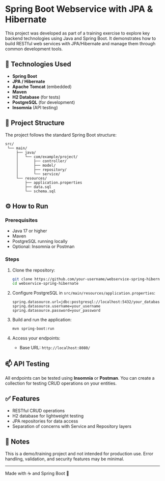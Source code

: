 # Spring Boot Webservice with JPA & Hibernate

This project was developed as part of a training exercise to explore key backend technologies using Java and Spring Boot. It demonstrates how to build RESTful web services with JPA/Hibernate and manage them through common development tools.

## 🚀 Technologies Used

- **Spring Boot**
- **JPA / Hibernate**
- **Apache Tomcat** (embedded)
- **Maven**
- **H2 Database** (for tests)
- **PostgreSQL** (for development)
- **Insomnia** (API testing)

## 📂 Project Structure

The project follows the standard Spring Boot structure:

```
src/
 └── main/
     ├── java/
     │   └── com/example/project/
     │       ├── controller/
     │       ├── model/
     │       ├── repository/
     │       └── service/
     └── resources/
         ├── application.properties
         ├── data.sql
         └── schema.sql
```

## ⚙️ How to Run

### Prerequisites

- Java 17 or higher
- Maven
- PostgreSQL running locally
- Optional: Insomnia or Postman

### Steps

1. Clone the repository:
   ```bash
   git clone https://github.com/your-username/webservice-spring-hibernate.git
   cd webservice-spring-hibernate
   ```

2. Configure PostgreSQL in `src/main/resources/application.properties`:
   ```properties
   spring.datasource.url=jdbc:postgresql://localhost:5432/your_database
   spring.datasource.username=your_username
   spring.datasource.password=your_password
   ```

3. Build and run the application:
   ```bash
   mvn spring-boot:run
   ```

4. Access your endpoints:
   - Base URL: `http://localhost:8080/`

## 📫 API Testing

All endpoints can be tested using **Insomnia** or **Postman**. You can create a collection for testing CRUD operations on your entities.

## ✅ Features

- RESTful CRUD operations
- H2 database for lightweight testing
- JPA repositories for data access
- Separation of concerns with Service and Repository layers

## 📝 Notes

This is a demo/training project and not intended for production use. Error handling, validation, and security features may be minimal.

---

Made with ☕ and Spring Boot 🚀
